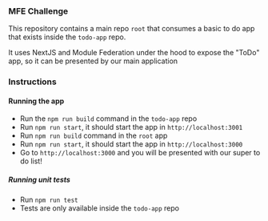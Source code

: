 ### MFE Challenge

This repository contains a main repo `root` that consumes a basic to do app that exists inside the `todo-app` repo.

It uses NextJS and Module Federation under the hood to expose the "ToDo" app, so it can be presented by our main application

### Instructions

#### Running the app
* Run the `npm run build` command in the `todo-app` repo
* Run `npm run start`, it should start the app in `http://localhost:3001`
* Run `npm run build` command in the `root` app
* Run `npm run start`, it should start the app in `http://localhost:3000`
* Go to `http://localhost:3000` and you will be presented with our super to do list!

##### Running unit tests
* Run `npm run test`
* Tests are only available inside the `todo-app` repo